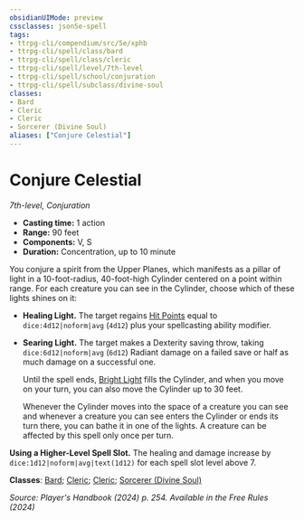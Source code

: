 ```yaml
---
obsidianUIMode: preview
cssclasses: json5e-spell
tags:
- ttrpg-cli/compendium/src/5e/xphb
- ttrpg-cli/spell/class/bard
- ttrpg-cli/spell/class/cleric
- ttrpg-cli/spell/level/7th-level
- ttrpg-cli/spell/school/conjuration
- ttrpg-cli/spell/subclass/divine-soul
classes:
- Bard
- Cleric
- Cleric
- Sorcerer (Divine Soul)
aliases: ["Conjure Celestial"]
---
```

# Conjure Celestial
*7th-level, Conjuration*  

- **Casting time:** 1 action
- **Range:** 90 feet
- **Components:** V, S
- **Duration:** Concentration, up to 10 minute

You conjure a spirit from the Upper Planes, which manifests as a pillar of light in a 10-foot-radius, 40-foot-high Cylinder centered on a point within range. For each creature you can see in the Cylinder, choose which of these lights shines on it:

- **Healing Light.** The target regains [Hit Points](3-Compendium/rules/variant-rules/hit-points-xphb.md) equal to `dice:4d12|noform|avg` (`4d12`) plus your spellcasting ability modifier.  
- **Searing Light.** The target makes a Dexterity saving throw, taking `dice:6d12|noform|avg` (`6d12`) Radiant damage on a failed save or half as much damage on a successful one.  

    Until the spell ends, [Bright Light](3-Compendium/rules/variant-rules/bright-light-xphb.md) fills the Cylinder, and when you move on your turn, you can also move the Cylinder up to 30 feet.  

    Whenever the Cylinder moves into the space of a creature you can see and whenever a creature you can see enters the Cylinder or ends its turn there, you can bathe it in one of the lights. A creature can be affected by this spell only once per turn.  

**Using a Higher-Level Spell Slot.** The healing and damage increase by `dice:1d12|noform|avg|text(1d12)` for each spell slot level above 7.

**Classes**: [Bard](list-spells-classes-bard); [Cleric](list-spells-classes-cleric); [Cleric](list-spells-classes-cleric); [Sorcerer (Divine Soul)](list-spells-classes-sorcerer-xphb-divine-soul-xge)

*Source: Player's Handbook (2024) p. 254. Available in the Free Rules (2024)*